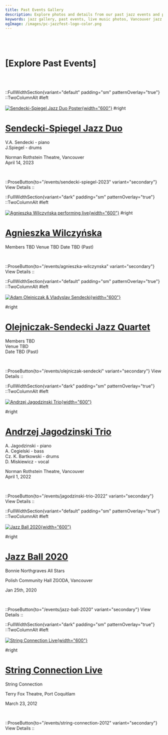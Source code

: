 ```yaml
---
title: Past Events Gallery
description: Explore photos and details from our past jazz events and performances.
keywords: jazz gallery, past events, live music photos, Vancouver jazz archive, Polish jazz archive, Canadian jazz archive
ogImage: /images/pc-jazzfest-logo-color.png
---
```


<br><br>

# [<span class="text-5xl text-primary-100">Explore Past Events</span>]

<br><br>

::FullWidthSection{variant="default" padding="sm" patternOverlay="true"}
::TwoColumnAlt
#left
<br></br>
[![Sendecki-Spiegel Jazz Duo Poster](/images/events/sendecki-spiegel-2023/sendecki-spiegel.jpg){width="600"}](/gallery/sendecki-spiegel)
#right
<br>

# [Sendecki-Spiegel Jazz Duo](/gallery/sendecki-spiegel-2023)

V.A. Sendecki - piano<br>
J.Spiegel - drums

Norman Rothstein Theatre, Vancouver<br>
April 14, 2023

<br>

::ProseButton{to="/events/sendecki-spiegel-2023" variant="secondary"}
View Details
::

::FullWidthSection{variant="dark" padding="sm" patternOverlay="true"}
::TwoColumnAlt
#left
<br></br>
[![Agnieszka Wilczyńska performing live](/images/events/agnieszka-wilczynska-2025/wilczynska.jpg){width="600"}](/events/agnieszka-wilczynska)
#right
<br>

# [Agnieszka Wilczyńska](/events/agnieszka-wilczynska)

Members TBD
Venue TBD
Date TBD (Past)

<br>

::ProseButton{to="/events/agnieszka-wilczynska" variant="secondary"}
View Details
::

::FullWidthSection{variant="default" padding="sm" patternOverlay="true"}
::TwoColumnAlt
#left
<br></br>
[![Adam Olejniczak & Vladyslav Sendecki](/images/events/olejniczak-sendecki-2016/olejniczak-sendecki.jpg){width="600"}](/gallery/olejniczak-sendecki)

#right
<br>

# [Olejniczak-Sendecki Jazz Quartet](/gallery/olejniczak-sendecki)

Members TBD<br>
Venue TBD<br>
Date TBD (Past)<br>

<br>

::ProseButton{to="/events/olejniczak-sendecki" variant="secondary"}
View Details
::

::FullWidthSection{variant="dark" padding="sm" patternOverlay="true"}
::TwoColumnAlt
#left
<br></br>
[![Andrzej Jagodzinski Trio](/images/events/jagodzinski-trio-2022/jagodzinski-trio.jpg){width="600"}](/gallery/jagodzinski-trio)

#right
<br>

# [Andrzej Jagodzinski Trio](/gallery/jagodzinski-trio-2022)

A. Jagodzinski - piano<br>
A. Cegielski - bass<br>
Cz. K. Bartkowski - drums<br>
D. Miskiewicz - vocal

Norman Rothstein Theatre, Vancouver<br>
April 1, 2022

<br>

::ProseButton{to="/events/jagodzinski-trio-2022" variant="secondary"}
View Details
::

::FullWidthSection{variant="default" padding="sm" patternOverlay="true"}
::TwoColumnAlt
#left
<br></br>
[![Jazz Ball 2020](/images/events/jazz-ball-2020/jazz-ball.jpg){width="600"}](/gallery/jazz-ball-2020)

#right
<br>

# [Jazz Ball 2020](/gallery/jazz-ball-2020)

Bonnie Northgraves All Stars

Polish Community Hall ZGODA, Vancouver<br>

Jan 25th, 2020

<br>

::ProseButton{to="/events/jazz-ball-2020" variant="secondary"}
View Details
::

::FullWidthSection{variant="dark" padding="sm" patternOverlay="true"}
::TwoColumnAlt
#left
<br></br>
[![String Connection Live](/images/events/string-connection-2012/string-connection.jpg){width="600"}](/events/string-connection-2012)

#right
<br>

# [String Connection Live](/events/string-connection-2012)

String Connection

Terry Fox Theatre, Port Coquitlam<br>

March 23, 2012

<br>

::ProseButton{to="/events/string-connection-2012" variant="secondary"}
View Details
::
